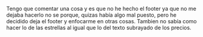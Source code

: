 Tengo que comentar una cosa y es que no he hecho el footer ya que no me dejaba hacerlo no se porque, quizas había algo mal puesto, 
pero he decidido deja el footer y enfocarme en otras cosas.
Tambien no sabía como hacer lo de las estrellas al igual que lo del texto subrayado de los precios.

